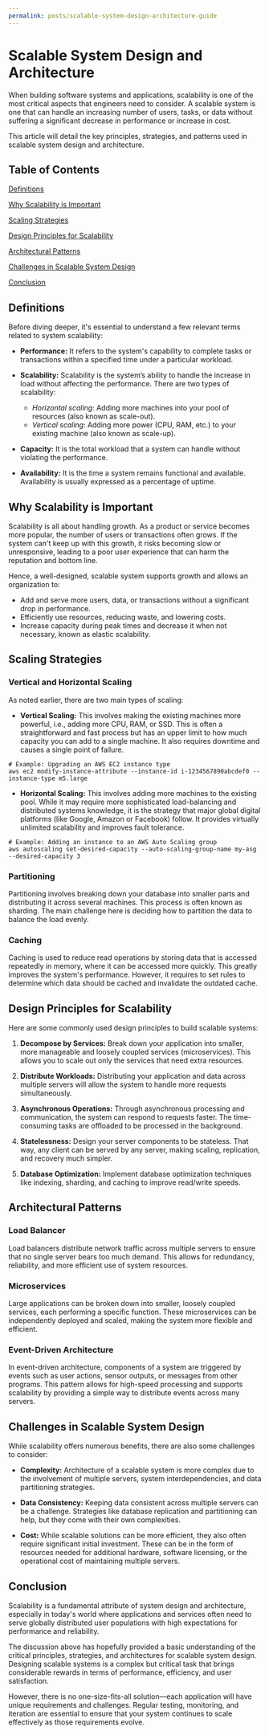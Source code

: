 ```yaml
---
permalink: posts/scalable-system-design-architecture-guide
---
```


# Scalable System Design and Architecture

When building software systems and applications, scalability is one of the most critical aspects that engineers need to consider. A scalable system is one that can handle an increasing number of users, tasks, or data without suffering a significant decrease in performance or increase in cost.

This article will detail the key principles, strategies, and patterns used in scalable system design and architecture.

## Table of Contents

[Definitions](#definitions)

[Why Scalability is Important](#why-scalability-is-important)

[Scaling Strategies](#scaling-strategies)

[Design Principles for Scalability](#design-principles-for-scalability)

[Architectural Patterns](#architectural-patterns)

[Challenges in Scalable System Design](#challenges-in-scalable-system-design)

[Conclusion](#conclusion)

## Definitions

Before diving deeper, it's essential to understand a few relevant terms related to system scalability:

- **Performance:** It refers to the system's capability to complete tasks or transactions within a specified time under a particular workload.
- **Scalability:** Scalability is the system’s ability to handle the increase in load without affecting the performance. There are two types of scalability:

  - _Horizontal scaling_: Adding more machines into your pool of resources (also known as scale-out).
  - _Vertical scaling_: Adding more power (CPU, RAM, etc.) to your existing machine (also known as scale-up).

- **Capacity:** It is the total workload that a system can handle without violating the performance.

- **Availability:** It is the time a system remains functional and available. Availability is usually expressed as a percentage of uptime.

## Why Scalability is Important

Scalability is all about handling growth. As a product or service becomes more popular, the number of users or transactions often grows. If the system can't keep up with this growth, it risks becoming slow or unresponsive, leading to a poor user experience that can harm the reputation and bottom line.

Hence, a well-designed, scalable system supports growth and allows an organization to:

- Add and serve more users, data, or transactions without a significant drop in performance.
- Efficiently use resources, reducing waste, and lowering costs.
- Increase capacity during peak times and decrease it when not necessary, known as elastic scalability.

## Scaling Strategies

### Vertical and Horizontal Scaling

As noted earlier, there are two main types of scaling:

- **Vertical Scaling:** This involves making the existing machines more powerful, i.e., adding more CPU, RAM, or SSD. This is often a straightforward and fast process but has an upper limit to how much capacity you can add to a single machine. It also requires downtime and causes a single point of failure.

```shell
# Example: Upgrading an AWS EC2 instance type
aws ec2 modify-instance-attribute --instance-id i-1234567890abcdef0 --instance-type m5.large
```

- **Horizontal Scaling:** This involves adding more machines to the existing pool. While it may require more sophisticated load-balancing and distributed systems knowledge, it is the strategy that major global digital platforms (like Google, Amazon or Facebook) follow. It provides virtually unlimited scalability and improves fault tolerance.

```shell
# Example: Adding an instance to an AWS Auto Scaling group
aws autoscaling set-desired-capacity --auto-scaling-group-name my-asg --desired-capacity 3
```

### Partitioning

Partitioning involves breaking down your database into smaller parts and distributing it across several machines. This process is often known as sharding. The main challenge here is deciding how to partition the data to balance the load evenly.

### Caching

Caching is used to reduce read operations by storing data that is accessed repeatedly in memory, where it can be accessed more quickly. This greatly improves the system's performance. However, it requires to set rules to determine which data should be cached and invalidate the outdated cache.

## Design Principles for Scalability

Here are some commonly used design principles to build scalable systems:

1. **Decompose by Services:** Break down your application into smaller, more manageable and loosely coupled services (microservices). This allows you to scale out only the services that need extra resources.

2. **Distribute Workloads:** Distributing your application and data across multiple servers will allow the system to handle more requests simultaneously.

3. **Asynchronous Operations:** Through asynchronous processing and communication, the system can respond to requests faster. The time-consuming tasks are offloaded to be processed in the background.

4. **Statelessness:** Design your server components to be stateless. That way, any client can be served by any server, making scaling, replication, and recovery much simpler.

5. **Database Optimization:** Implement database optimization techniques like indexing, sharding, and caching to improve read/write speeds.

## Architectural Patterns

### Load Balancer

Load balancers distribute network traffic across multiple servers to ensure that no single server bears too much demand. This allows for redundancy, reliability, and more efficient use of system resources.

### Microservices

Large applications can be broken down into smaller, loosely coupled services, each performing a specific function. These microservices can be independently deployed and scaled, making the system more flexible and efficient.

### Event-Driven Architecture

In event-driven architecture, components of a system are triggered by events such as user actions, sensor outputs, or messages from other programs. This pattern allows for high-speed processing and supports scalability by providing a simple way to distribute events across many servers.

## Challenges in Scalable System Design

While scalability offers numerous benefits, there are also some challenges to consider:

- **Complexity:** Architecture of a scalable system is more complex due to the involvement of multiple servers, system interdependencies, and data partitioning strategies.
- **Data Consistency:** Keeping data consistent across multiple servers can be a challenge. Strategies like database replication and partitioning can help, but they come with their own complexities.

- **Cost:** While scalable solutions can be more efficient, they also often require significant initial investment. These can be in the form of resources needed for additional hardware, software licensing, or the operational cost of maintaining multiple servers.

## Conclusion

Scalability is a fundamental attribute of system design and architecture, especially in today's world where applications and services often need to serve globally distributed user populations with high expectations for performance and reliability.

The discussion above has hopefully provided a basic understanding of the critical principles, strategies, and architectures for scalable system design. Designing scalable systems is a complex but critical task that brings considerable rewards in terms of performance, efficiency, and user satisfaction.

However, there is no one-size-fits-all solution—each application will have unique requirements and challenges. Regular testing, monitoring, and iteration are essential to ensure that your system continues to scale effectively as those requirements evolve.
